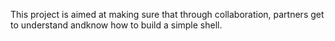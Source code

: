This project is aimed at making sure that through collaboration,
partners get to understand andknow how to build a simple shell.
